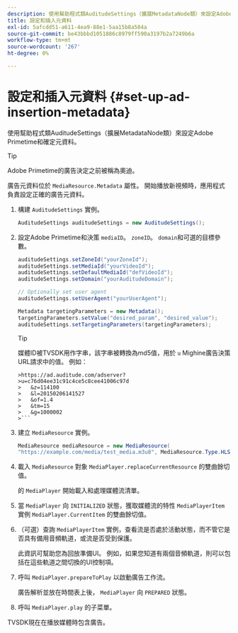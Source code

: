 ```yaml
---
description: 使用幫助程式類AuditudeSettings（擴展MetadataNode類）來設定Adobe Primetime和確定元資料。
title: 設定和插入元資料
exl-id: 5afcdd51-a611-4ea9-88e1-5aa15b8a504a
source-git-commit: be43bbbd1051886c8979ff590a3197b2a7249b6a
workflow-type: tm+mt
source-wordcount: '267'
ht-degree: 0%

---
```


# 設定和插入元資料 {#set-up-ad-insertion-metadata}

使用幫助程式類AuditudeSettings（擴展MetadataNode類）來設定Adobe Primetime和確定元資料。

>[!TIP]
>
>Adobe Primetime的廣告決定之前被稱為奧迪。

廣告元資料位於 `MediaResource.Metadata` 屬性。 開始播放新視頻時，應用程式負責設定正確的廣告元資料。

1. 構建 `AuditudeSettings` 實例。

   ```java
   AuditudeSettings auditudeSettings = new AuditudeSettings();
   ```

1. 設定Adobe Primetime和決策 `mediaID`。 `zoneID`。 `domain`和可選的目標參數。

   ```java
   auditudeSettings.setZoneId("yourZoneId"); 
   auditudeSettings.setMediaId("yourVideoId"); 
   auditudeSettings.setDefaultMediaId("defVideoId"); 
   auditudeSettings.setDomain("yourAuditudeDomain"); 
   
   // Optionally set user agent  
   auditudeSettings.setUserAgent("yourUserAgent"); 
   
   Metadata targetingParameters = new Metadata(); 
   targetingParameters.setValue("desired_param", "desired_value"); 
   auditudeSettings.setTargetingParameters(targetingParameters);
   ```

   >[!TIP]
   >
   >媒體ID被TVSDK用作字串，該字串被轉換為md5值，用於 `u` Mighine廣告決策URL請求中的值。 例如：
   >
   >
   ```
   >https://ad.auditude.com/adserver?
   >u=c76d04ee31c91c4ce5c8cee41006c97d
   >   &z=114100 
   >   &l=20150206141527 
   >   &of=1.4 
   >   &tm=15 
   >   &g=1000002
   >```

1. 建立 `MediaResource` 實例。

   ```java
   MediaResource mediaResource = new MediaResource( 
   "https://example.com/media/test_media.m3u8", MediaResource.Type.HLS, Metadata);
   ```

1. 載入 `MediaResource` 對象 `MediaPlayer.replaceCurrentResource` 的雙曲餘切值。

   的 `MediaPlayer` 開始載入和處理媒體流清單。

1. 當 `MediaPlayer` 向 `INITIALIZED` 狀態，獲取媒體流的特性 `MediaPlayerItem` 實例 `MediaPlayer.CurrentItem` 的雙曲餘切值。
1. （可選）查詢 `MediaPlayerItem` 實例，查看流是否處於活動狀態，而不管它是否具有備用音頻軌道，或流是否受到保護。

   此資訊可幫助您為回放準備UI。 例如，如果您知道有兩個音頻軌道，則可以包括在這些軌道之間切換的UI控制項。

1. 呼叫 `MediaPlayer.prepareToPlay` 以啟動廣告工作流。

   廣告解析並放在時間表上後， `MediaPlayer` 向 `PREPARED` 狀態。
1. 呼叫 `MediaPlayer.play` 的子菜單。

TVSDK現在在播放媒體時包含廣告。
